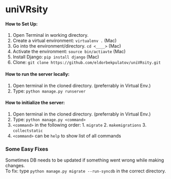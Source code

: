 # uniVRsity
#### How to Set Up:  
1. Open Terminal in working directory.
2. Create a virtual environment: ```virtualenv .``` (Mac)
3. Go into the environment/directory. ```cd <____>``` (Mac)
4. Activate the environment: ```source bin/actiavte``` (Mac)
5. Install Django: ```pip install django``` (Mac)
6. Clone: ```git clone https://github.com/eldorbekpulatov/uniVRsity.git```

#### How to run the server locally:
1. Open terminal in the cloned directory. (preferrably in Virtual Env.)
2. Type: ```python manage.py runserver```


#### How to initialize the server:
1. Open terminal in the cloned directory. (preferrably in Virtual Env.)
2. Type: ```python manage.py <command>```
3. ```<command>``` in the following order:  1. ```migrate```
                                            2. ```makemigrations```
                                            3. ```collectstatic```
4. ```<command>``` can be ```help``` to show list of all commands

### Some Easy Fixes
Sometimes DB needs to be updated if something went wrong while making changes.   
To fix: type ```python manage.py migrate --run-syncdb``` in the correct directory.
